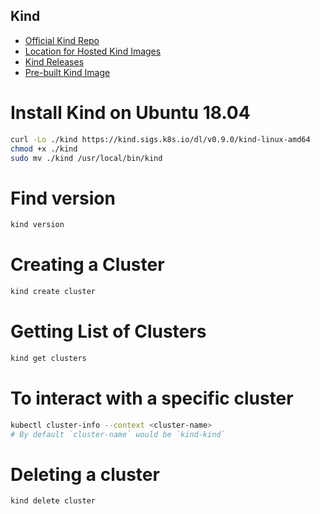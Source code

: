 ## Kind

- [Official Kind Repo](https://github.com/kubernetes-sigs/kind/)
- [Location for Hosted Kind Images](https://hub.docker.com/r/kindest/node/)
- [Kind Releases](https://github.com/kubernetes-sigs/kind/releases)
- [Pre-built Kind Image](https://kind.sigs.k8s.io/docs/design/node-image)

# Install Kind on Ubuntu 18.04

```bash
curl -Lo ./kind https://kind.sigs.k8s.io/dl/v0.9.0/kind-linux-amd64
chmod +x ./kind
sudo mv ./kind /usr/local/bin/kind
```

# Find version

```bash
kind version
```

# Creating a Cluster

```bash
kind create cluster
```

# Getting List of Clusters

```bash
kind get clusters
```

# To interact with a specific cluster

```bash
kubectl cluster-info --context <cluster-name>
# By default `cluster-name` would be `kind-kind`
```

# Deleting a cluster

```bash
kind delete cluster
```

